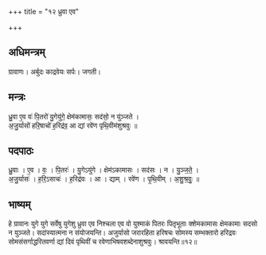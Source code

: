 +++
title = "१२ ध्रुवा एव"

+++
## अधिमन्त्रम्
ग्रावाणः। अर्बुदः काद्रवेयः सर्पः। जगती।

## मन्त्रः
ध्रु॒वा ए॒व वः॑ पि॒तरो॑ यु॒गेयु॑गे॒ क्षेम॑कामासः॒ सद॑सो॒ न यु॑ञ्जते ।  
अ॒जु॒र्यासो॑ हरि॒षाचो॑ ह॒रिद्र॑व॒ आ द्यां रवे॑ण पृथि॒वीम॑शुश्रवुः ॥

## पदपाठः
ध्रु॒वाः । ए॒व । वः॒ । पि॒तरः॑ । यु॒गेऽयु॑गे । क्षेम॑ऽकामासः । सद॑सः । न । यु॒ञ्ज॒ते॒ ।  
अ॒जु॒र्यासः॑ । ह॒रि॒ऽसाचः॑ । ह॒रिद्र॑वः । आ । द्याम् । रवे॑ण । पृ॒थि॒वीम् । अ॒शु॒श्र॒वुः॒ ॥

## भाष्यम्
हे ग्रावानः युगे युगे सर्वेषु युगेशु ध्रुवा एव निश्चला एव वो युश्माकं पितरः पितृभूताः क्शेमकामासः क्षेमकामाः सदसो न युञ्जते। सदांस्यात्मना न संयोजयन्ति। अजुर्यासो जरारहिता हरिषचः सोमस्य सम्भक्तारो हरिद्रवः सोमसंसर्गाद्धरितवर्णा द्यां दिवं पृथिवीं च रवेणाभिषवशब्देनाशुश्रवुः। श्रावयन्ति॥१२॥